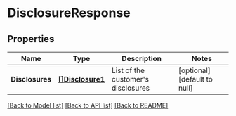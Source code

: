 # DisclosureResponse

## Properties
Name | Type | Description | Notes
------------ | ------------- | ------------- | -------------
**Disclosures** | [**[]Disclosure1**](disclosure1.md) | List of the customer&#x27;s disclosures | [optional] [default to null]

[[Back to Model list]](../README.md#documentation-for-models) [[Back to API list]](../README.md#documentation-for-api-endpoints) [[Back to README]](../README.md)

